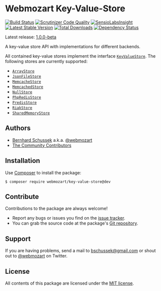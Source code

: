 Webmozart Key-Value-Store
=========================

[![Build Status](https://travis-ci.org/webmozart/key-value-store.svg?branch=master)](https://travis-ci.org/webmozart/key-value-store)
[![Scrutinizer Code Quality](https://scrutinizer-ci.com/g/webmozart/key-value-store/badges/quality-score.png?b=master)](https://scrutinizer-ci.com/g/webmozart/key-value-store/?branch=master)
[![SensioLabsInsight](https://insight.sensiolabs.com/projects/61586798-236a-462a-8429-d8311c1a2500/mini.png)](https://insight.sensiolabs.com/projects/61586798-236a-462a-8429-d8311c1a2500)
[![Latest Stable Version](https://poser.pugx.org/webmozart/key-value-store/v/stable.svg)](https://packagist.org/packages/webmozart/key-value-store)
[![Total Downloads](https://poser.pugx.org/webmozart/key-value-store/downloads.svg)](https://packagist.org/packages/webmozart/key-value-store)
[![Dependency Status](https://www.versioneye.com/php/webmozart:key-value-store/1.0.0/badge.svg)](https://www.versioneye.com/php/webmozart:key-value-store/1.0.0)

Latest release: [1.0.0-beta](https://packagist.org/packages/webmozart/key-value-store#1.0.0-beta)

A key-value store API with implementations for different backends.

All contained key-value stores implement the interface [`KeyValueStore`]. The
following stores are currently supported:

* [`ArrayStore`]
* [`JsonFileStore`]
* [`MemcacheStore`]
* [`MemcachedStore`]
* [`NullStore`]
* [`PhpRedisStore`]
* [`PredisStore`]
* [`RiakStore`]
* [`SharedMemoryStore`]

Authors
-------

* [Bernhard Schussek] a.k.a. [@webmozart]
* [The Community Contributors]

Installation
------------

Use [Composer] to install the package:

```
$ composer require webmozart/key-value-store@dev
```

Contribute
----------

Contributions to the package are always welcome!

* Report any bugs or issues you find on the [issue tracker].
* You can grab the source code at the package's [Git repository].

Support
-------

If you are having problems, send a mail to bschussek@gmail.com or shout out to
[@webmozart] on Twitter.

License
-------

All contents of this package are licensed under the [MIT license].

[Composer]: https://getcomposer.org
[Bernhard Schussek]: http://webmozarts.com
[The Community Contributors]: https://github.com/webmozart/key-value-store/graphs/contributors
[issue tracker]: https://github.com/webmozart/key-value-store/issues
[Git repository]: https://github.com/webmozart/key-value-store
[@webmozart]: https://twitter.com/webmozart
[MIT license]: LICENSE
[`KeyValueStore`]: src/Api/KeyValueStore.php
[`ArrayStore`]: src/ArrayStore.php
[`JsonFileStore`]: src/JsonFileStore.php
[`MemcacheStore`]: src/MemcacheStore.php
[`MemcachedStore`]: src/MemcachedStore.php
[`NullStore`]: src/NullStore.php
[`PhpRedisStore`]: src/PhpRedisStore.php
[`PredisStore`]: src/PredisStore.php
[`RiakStore`]: src/RiakStore.php
[`SharedMemoryStore`]: src/SharedMemoryStore.php
